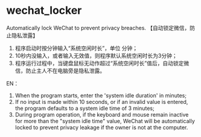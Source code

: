 # wechat_locker
Automatically lock WeChat to prevent privacy breaches.
【自动锁定微信，防止隐私泄露】


1. 程序启动时按分钟输入“系统空闲时长”，单位 分钟；
2. 10秒内没输入，或者输入无效值，则程序默认系统空闲时长为3分钟；
3. 程序运行过程中，当键盘鼠标无动作超过“系统空闲时长”值后，自动锁定微信，防止主人不在电脑旁是隐私泄露。





EN：
1. When the program starts, enter the 'system idle duration' in minutes;
2. If no input is made within 10 seconds, or if an invalid value is entered, the program defaults to a system idle time of 3 minutes;
3. During program operation, if the keyboard and mouse remain inactive for more than the "system idle time" value, WeChat will be automatically locked to prevent privacy leakage if the owner is not at the computer.
